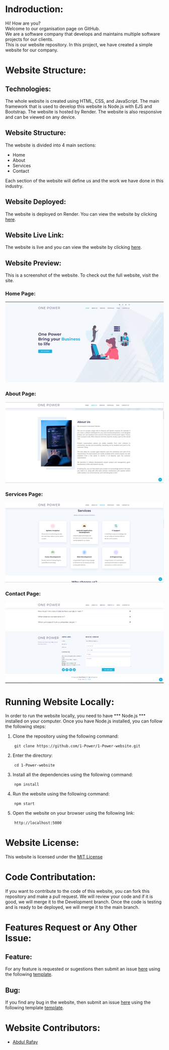 # Indroduction:
Hi! How are you?
<br>
Welcome to our organisation page on GitHub.<br>
We are a software company that develops and maintains multiple software projects for our clients.<br>
This is our website repository. In this project, we have created a simple website for our company.<br>

# Website Structure:
## Technologies:
The whole website is created using HTML, CSS, and JavaScript. The main framework that is used to develop this website is Node.js with EJS and Bootstrap. The website is hosted by Render. The website is also responsive and can be viewed on any device.
## Website Structure:
The website is divided into 4 main sections:

- Home
- About
- Services
- Contact

Each section of the website will define us and the work we have done in this industry.

## Website Deployed:
The website is deployed on Render. You can view the website by clicking [here](https://render.com/).

## Website Live Link:
The website is live and you can view the website by clicking [here](https://onepower.tech/).

## Website Preview:
This is a screenshot of the website. To check out the full website, visit the site.
### Home Page:
![](./assets/img/home.png)

### About Page:
![](./assets/img/about-Us.png)

### Services Page:
![](./assets/img/Services.png)

### Contact Page:
![](./assets/img/contact.png)

# Running Website Locally:
In order to run the website locally, you need to have *** Node.js *** installed on your computer. Once you have Node.js installed, you can follow the following steps:
1. Clone the repository using the following command:
```
    git clone https://github.com/1-Power/1-Power-website.git
```

2. Enter the directory:
```
    cd 1-Power-website
```

3. Install all the dependencies using the following command:
```
    npm install
```

4. Run the website using the following command:
```
    npm start
```
5. Open the website on your browser using the following link:
```
    http://localhost:5000
```

# Website License:
This website is licensed under the [MIT License](./LICENSE)

# Code Contributation:
If you want to contribute to the code of this website, you can fork this repository and make a pull request. We will review your code and if it is good, we will merge it to the Development branch. Once the code is testing and is ready to be deployed, we will merge it to the main branch.

# Features Request or Any Other Issue:
## Feature:
For any feature is requested or sugestions then submit an issue [here](https://github.com/1-Power/1-Power-website/issues) using the following [template](./.github/ISSUE_TEMPLATE/feature_request.md).

## Bug:
If you find any bug in the website, then submit an issue [here](https://github.com/1-Power/1-Power-website/issues) using the following template [template](./.github/ISSUE_TEMPLATE/bug_report.md).

# Website Contributors:
- [Abdul Rafay](https://rafay99.info)
